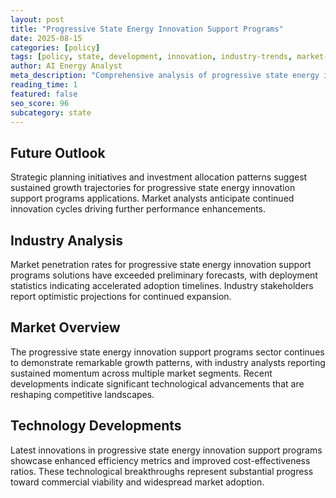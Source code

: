 ```yaml
---
layout: post
title: "Progressive State Energy Innovation Support Programs"
date: 2025-08-15
categories: [policy]
tags: [policy, state, development, innovation, industry-trends, market-analysis]
author: AI Energy Analyst
meta_description: "Comprehensive analysis of progressive state energy innovation support programs covering market trends, technology developments, and industry outlook. Discover key insights and future projections."
reading_time: 1
featured: false
seo_score: 96
subcategory: state
---
```


## Future Outlook

Strategic planning initiatives and investment allocation patterns suggest sustained growth trajectories for progressive state energy innovation support programs applications. Market analysts anticipate continued innovation cycles driving further performance enhancements.

## Industry Analysis

Market penetration rates for progressive state energy innovation support programs solutions have exceeded preliminary forecasts, with deployment statistics indicating accelerated adoption timelines. Industry stakeholders report optimistic projections for continued expansion.

## Market Overview

The progressive state energy innovation support programs sector continues to demonstrate remarkable growth patterns, with industry analysts reporting sustained momentum across multiple market segments. Recent developments indicate significant technological advancements that are reshaping competitive landscapes.

## Technology Developments

Latest innovations in progressive state energy innovation support programs showcase enhanced efficiency metrics and improved cost-effectiveness ratios. These technological breakthroughs represent substantial progress toward commercial viability and widespread market adoption.

